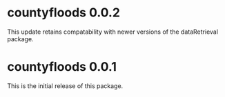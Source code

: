 # countyfloods 0.0.2
This update retains compatability with newer versions of the dataRetrieval package.

# countyfloods 0.0.1
This is the initial release of this package.
